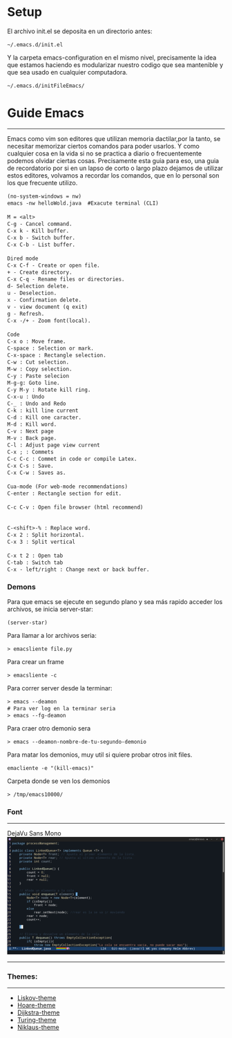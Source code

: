 # Setup
El archivo init.el se deposita en un directorio antes:
~~~
~/.emacs.d/init.el
~~~
Y la carpeta emacs-configuration en el mismo nivel, precisamente la idea que estamos haciendo 
es modularizar nuestro codigo que sea mantenible y que sea usado en cualquier computadora.

~~~
~/.emacs.d/initFileEmacs/
~~~

# Guide Emacs
---
Emacs como vim son editores que utilizan memoria dactilar,por la tanto, se necesitar memorizar ciertos comandos para poder usarlos. Y como cualquier cosa en la vida si no se practica a diario o frecuentemente podemos olvidar ciertas cosas. Precisamente esta guia para eso, una guia de recordatorio por si en un lapso de corto o largo plazo dejamos de utilizar estos editores, volvamos a recordar los comandos, que en lo personal son los que frecuente utilizo.

~~~
(no-system-windows = nw)
emacs -nw helloWold.java  #Exacute terminal (CLI)

M = <alt>
C-g - Cancel command.
C-x k - Kill buffer.
C-x b - Switch buffer.
C-x C-b - List buffer.

Dired mode
C-x C-f - Create or open file.
+ - Create directory.
C-x C-q - Rename files or directories.
d- Selection delete.
u - Deselection.
x - Confirmation delete.
v - view document (q exit)
g - Refresh.
C-x -/+ - Zoom font(local).

Code 
C-x o : Move frame.
C-space : Selection or mark.
C-x-space : Rectangle selection.
C-w : Cut selection.
M-w : Copy selection.
C-y : Paste selecion
M-g-g: Goto line.
C-y M-y : Rotate kill ring.
C-x-u : Undo
C-_ : Undo and Redo 
C-k : kill line current
C-d : Kill one caracter.
M-d : Kill word.
C-v : Next page
M-v : Back page.
C-l : Adjust page view current
C-x ; : Commets
C-c C-c : Commet in code or compile Latex.
C-x C-s : Save.
C-x C-w : Saves as.

Cua-mode (For web-mode recommendations)
C-enter : Rectangle section for edit.

C-c C-v : Open file browser (html recommend)


C-<shift>-% : Replace word.
C-x 2 : Split horizontal.
C-x 3 : Split vertical

C-x t 2 : Open tab
C-tab : Switch tab
C-x - left/right : Change next or back buffer.

~~~

### Demons
Para que emacs se ejecute en segundo plano y sea más rapido acceder los archivos, se inicia
server-star:
~~~
(server-star)
~~~
Para llamar a lor archivos seria:
~~~
> emacsliente file.py
~~~
Para crear un frame
~~~
> emacsliente -c 
~~~
Para correr server desde la terminar:
~~~
> emacs --deamon
# Para ver log en la terminar seria
> emacs --fg-deamon
~~~
Para craer otro demonio sera
~~~
> emacs --deamon-nombre-de-tu-segundo-demonio
~~~
Para matar los demonios, muy util si quiere probar otros init files.
~~~
emacliente -e "(kill-emacs)"
~~~
Carpeta donde se ven los demonios
~~~
> /tmp/emacs10000/
~~~

### Font
---
DejaVu Sans Mono
![Linked in java](./myThemes/img/FogusPersonalizadoDroidSansMono2.png)

---

### Themes:
---
- [Liskov-theme](https://github.com/GuillermoGAndres/Liskov-theme)
- [Hoare-theme](https://github.com/GuillermoGAndres/Hoare-theme)
- [Dijkstra-theme](https://github.com/GuillermoGAndres/Dijkstra-theme)
- [Turing-theme](https://github.com/GuillermoGAndres/Turing-theme)
- [Niklaus-theme](https://github.com/GuillermoGAndres/Niklaus-theme)
